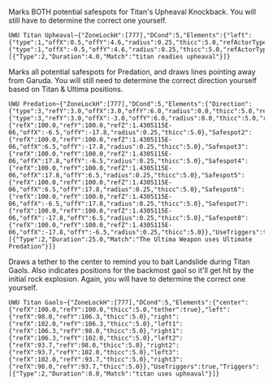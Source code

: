 Marks BOTH potential safespots for Titan's Upheaval Knockback. You will still have to determine the correct one yourself.
```
UWU Titan Upheaval~{"ZoneLockH":[777],"DCond":5,"Elements":{"left":{"type":1,"offX":0.5,"offY":4.6,"radius":0.25,"thicc":5.0,"refActorType":2,"includeRotation":true},"right":{"type":1,"offX":-0.5,"offY":4.6,"radius":0.25,"thicc":5.0,"refActorType":2,"includeRotation":true}},"UseTriggers":true,"Triggers":[{"Type":2,"Duration":4.0,"Match":"titan readies upheaval"}]}
```

Marks all potential safespots for Predation, and draws lines pointing away from Garuda. You will still need to determine the correct direction yourself based on Titan & Ultima positions.
```
UWU Predation~{"ZoneLockH":[777],"DCond":5,"Elements":{"Direction":{"type":3,"refY":3.0,"offX":3.0,"offY":6.0,"radius":0.0,"thicc":5.0,"refActorName":"Garuda","includeRotation":true},"Direction2":{"type":3,"refY":3.0,"offX":-3.0,"offY":6.0,"radius":0.0,"thicc":5.0,"refActorName":"Garuda","includeRotation":true},"Safespot1":{"refX":100.0,"refY":100.0,"refZ":1.4305115E-06,"offX":-6.5,"offY":-17.8,"radius":0.25,"thicc":5.0},"Safespot2":{"refX":100.0,"refY":100.0,"refZ":1.4305115E-06,"offX":6.5,"offY":-17.8,"radius":0.25,"thicc":5.0},"Safespot3":{"refX":100.0,"refY":100.0,"refZ":1.4305115E-06,"offX":17.8,"offY":-6.5,"radius":0.25,"thicc":5.0},"Safespot4":{"refX":100.0,"refY":100.0,"refZ":1.4305115E-06,"offX":17.8,"offY":6.5,"radius":0.25,"thicc":5.0},"Safespot5":{"refX":100.0,"refY":100.0,"refZ":1.4305115E-06,"offX":6.5,"offY":17.8,"radius":0.25,"thicc":5.0},"Safespot6":{"refX":100.0,"refY":100.0,"refZ":1.4305115E-06,"offX":-6.5,"offY":17.8,"radius":0.25,"thicc":5.0},"Safespot7":{"refX":100.0,"refY":100.0,"refZ":1.4305115E-06,"offX":-17.8,"offY":6.5,"radius":0.25,"thicc":5.0},"Safespot8":{"refX":100.0,"refY":100.0,"refZ":1.4305115E-06,"offX":-17.8,"offY":-6.5,"radius":0.25,"thicc":5.0}},"UseTriggers":true,"Triggers":[{"Type":2,"Duration":25.0,"Match":"The Ultima Weapon uses Ultimate Predation"}]}
```

Draws a tether to the center to remind you to bait Landslide during Titan Gaols. Also indicates positions for the backmost gaol so it'll get hit by the initial rock explosion. Again, you will have to determine the correct one yourself.
```
UWU Titan Gaols~{"ZoneLockH":[777],"DCond":5,"Elements":{"center":{"refX":100.0,"refY":100.0,"thicc":5.0,"tether":true},"left":{"refX":98.0,"refY":106.3,"thicc":5.0},"right":{"refX":102.0,"refY":106.3,"thicc":5.0},"left1":{"refX":106.3,"refY":98.0,"thicc":5.0},"right1":{"refX":106.3,"refY":102.0,"thicc":5.0},"left2":{"refX":93.7,"refY":98.0,"thicc":5.0},"right2":{"refX":93.7,"refY":102.0,"thicc":5.0},"left3":{"refX":102.0,"refY":93.7,"thicc":5.0},"right3":{"refX":98.0,"refY":93.7,"thicc":5.0}},"UseTriggers":true,"Triggers":[{"Type":2,"Duration":8.0,"Match":"titan uses upheaval"}]}
```
